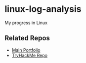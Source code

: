 # linux-log-analysis
My progress in Linux

## Related Repos
- [Main Portfolio](https://github.com/PottoChip/portfolio)
- [TryHackMe Repo](https://github.com/PottoChip/thm-tracker)
